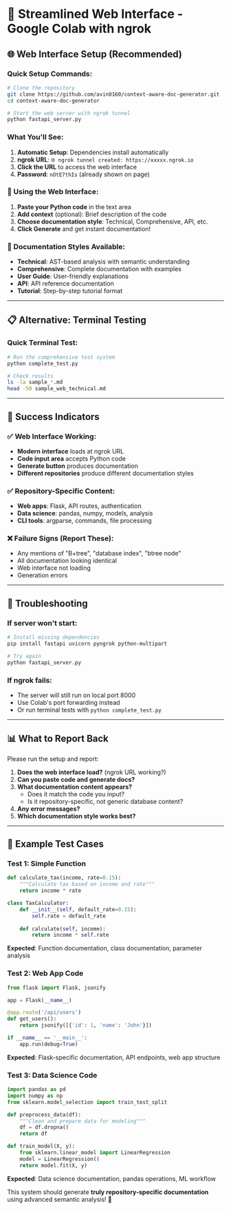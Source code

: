 # 🚀 Streamlined Web Interface - Google Colab with ngrok

## 🌐 Web Interface Setup (Recommended)

### Quick Setup Commands:
```bash
# Clone the repository
git clone https://github.com/avin0160/context-aware-doc-generator.git
cd context-aware-doc-generator

# Start the web server with ngrok tunnel
python fastapi_server.py
```

### What You'll See:
1. **Automatic Setup**: Dependencies install automatically
2. **ngrok URL**: `🌐 ngrok tunnel created: https://xxxxx.ngrok.io`
3. **Click the URL** to access the web interface
4. **Password**: `nOtE7thIs` (already shown on page)

### 🎯 Using the Web Interface:
1. **Paste your Python code** in the text area
2. **Add context** (optional): Brief description of the code
3. **Choose documentation style**: Technical, Comprehensive, API, etc.
4. **Click Generate** and get instant documentation!

### 🎨 Documentation Styles Available:
- **Technical**: AST-based analysis with semantic understanding
- **Comprehensive**: Complete documentation with examples
- **User Guide**: User-friendly explanations
- **API**: API reference documentation
- **Tutorial**: Step-by-step tutorial format

---

## 📋 Alternative: Terminal Testing

### Quick Terminal Test:
```bash
# Run the comprehensive test system
python complete_test.py

# Check results
ls -la sample_*.md
head -50 sample_web_technical.md
```

---

## 🎯 Success Indicators

### ✅ Web Interface Working:
- **Modern interface** loads at ngrok URL
- **Code input area** accepts Python code
- **Generate button** produces documentation
- **Different repositories** produce different documentation styles

### ✅ Repository-Specific Content:
- **Web apps**: Flask, API routes, authentication
- **Data science**: pandas, numpy, models, analysis
- **CLI tools**: argparse, commands, file processing

### ❌ Failure Signs (Report These):
- Any mentions of "B+tree", "database index", "btree node"
- All documentation looking identical
- Web interface not loading
- Generation errors

---

## 🔧 Troubleshooting

### If server won't start:
```bash
# Install missing dependencies
pip install fastapi uvicorn pyngrok python-multipart

# Try again
python fastapi_server.py
```

### If ngrok fails:
- The server will still run on local port 8000
- Use Colab's port forwarding instead
- Or run terminal tests with `python complete_test.py`

---

## 📊 What to Report Back

Please run the setup and report:

1. **Does the web interface load?** (ngrok URL working?)
2. **Can you paste code and generate docs?** 
3. **What documentation content appears?**
   - Does it match the code you input?
   - Is it repository-specific, not generic database content?
4. **Any error messages?**
5. **Which documentation style works best?**

---

## 🚀 Example Test Cases

### Test 1: Simple Function
```python
def calculate_tax(income, rate=0.15):
    """Calculate tax based on income and rate"""
    return income * rate

class TaxCalculator:
    def __init__(self, default_rate=0.15):
        self.rate = default_rate
    
    def calculate(self, income):
        return income * self.rate
```

**Expected**: Function documentation, class documentation, parameter analysis

### Test 2: Web App Code
```python
from flask import Flask, jsonify

app = Flask(__name__)

@app.route('/api/users')
def get_users():
    return jsonify([{'id': 1, 'name': 'John'}])

if __name__ == '__main__':
    app.run(debug=True)
```

**Expected**: Flask-specific documentation, API endpoints, web app structure

### Test 3: Data Science Code
```python
import pandas as pd
import numpy as np
from sklearn.model_selection import train_test_split

def preprocess_data(df):
    """Clean and prepare data for modeling"""
    df = df.dropna()
    return df

def train_model(X, y):
    from sklearn.linear_model import LinearRegression
    model = LinearRegression()
    return model.fit(X, y)
```

**Expected**: Data science documentation, pandas operations, ML workflow

This system should generate **truly repository-specific documentation** using advanced semantic analysis! 🚀